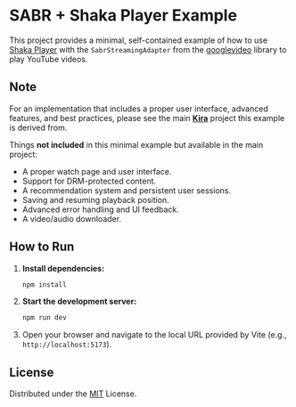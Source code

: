 # SABR + Shaka Player Example

This project provides a minimal, self-contained example of how to use [Shaka Player](https://shaka-player-demo.appspot.com/) with the `SabrStreamingAdapter` from the [googlevideo](https://github.com/LuanRT/googlevideo) library to play YouTube videos.

## Note

For an implementation that includes a proper user interface, advanced features, and best practices, please see the main **[Kira](https://github.com/LuanRT/kira)** project this example is derived from.

Things **not included** in this minimal example but available in the main project:
*   A proper watch page and user interface.
*   Support for DRM-protected content.
*   A recommendation system and persistent user sessions.
*   Saving and resuming playback position.
*   Advanced error handling and UI feedback.
*   A video/audio downloader.

## How to Run

1.  **Install dependencies:**
    ```bash
    npm install
    ```

2.  **Start the development server:**
    ```bash
    npm run dev
    ```

3.  Open your browser and navigate to the local URL provided by Vite (e.g., `http://localhost:5173`).

## License
Distributed under the [MIT](./LICENSE) License.